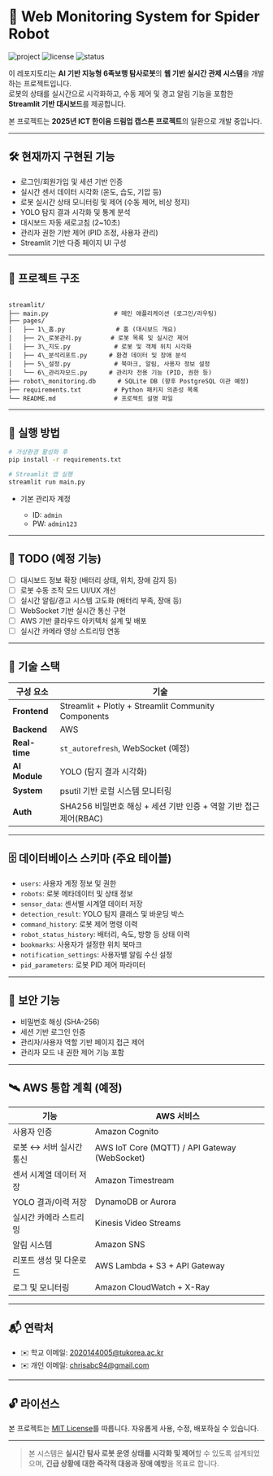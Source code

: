 # 🤖 Web Monitoring System for Spider Robot

![project](https://img.shields.io/badge/Project-Spider%20Robot-blue.svg)
![license](https://img.shields.io/badge/License-MIT-green.svg)
![status](https://img.shields.io/badge/Status-In%20Development-yellow.svg)

이 레포지토리는 **AI 기반 지능형 6족보행 탐사로봇**의 **웹 기반 실시간 관제 시스템**을 개발하는 프로젝트입니다.  
로봇의 상태를 실시간으로 시각화하고, 수동 제어 및 경고 알림 기능을 포함한 **Streamlit 기반 대시보드**를 제공합니다.

본 프로젝트는 **2025년 ICT 한이음 드림업 캡스톤 프로젝트**의 일환으로 개발 중입니다.

---

## 🛠️ 현재까지 구현된 기능

- 로그인/회원가입 및 세션 기반 인증
- 실시간 센서 데이터 시각화 (온도, 습도, 기압 등)
- 로봇 실시간 상태 모니터링 및 제어 (수동 제어, 비상 정지)
- YOLO 탐지 결과 시각화 및 통계 분석
- 대시보드 자동 새로고침 (2~10초)
- 관리자 권한 기반 제어 (PID 조정, 사용자 관리)
- Streamlit 기반 다중 페이지 UI 구성

---

## 📁 프로젝트 구조

```

streamlit/
├── main.py                  # 메인 애플리케이션 (로그인/라우팅)
├── pages/
│   ├── 1\_홈.py              # 홈 (대시보드 개요)
│   ├── 2\_로봇관리.py        # 로봇 목록 및 실시간 제어
│   ├── 3\_지도.py            # 로봇 및 객체 위치 시각화
│   ├── 4\_분석리포트.py      # 환경 데이터 및 장애 분석
│   ├── 5\_설정.py            # 북마크, 알림, 사용자 정보 설정
│   └── 6\_관리자모드.py      # 관리자 전용 기능 (PID, 권한 등)
├── robot\_monitoring.db      # SQLite DB (향후 PostgreSQL 이관 예정)
├── requirements.txt         # Python 패키지 의존성 목록
└── README.md                # 프로젝트 설명 파일

````

---

## 🚀 실행 방법

```bash
# 가상환경 활성화 후
pip install -r requirements.txt

# Streamlit 앱 실행
streamlit run main.py
````

* 기본 관리자 계정

  * ID: `admin`
  * PW: `admin123`

---

## 📌 TODO (예정 기능)

* [ ] 대시보드 정보 확장 (배터리 상태, 위치, 장애 감지 등)
* [ ] 로봇 수동 조작 모드 UI/UX 개선
* [ ] 실시간 알림/경고 시스템 고도화 (배터리 부족, 장애 등)
* [ ] WebSocket 기반 실시간 통신 구현
* [ ] AWS 기반 클라우드 아키텍처 설계 및 배포
* [ ] 실시간 카메라 영상 스트리밍 연동

---

## 🔧 기술 스택

| 구성 요소         | 기술                                                  |
| ------------- | --------------------------------------------------- |
| **Frontend**  | Streamlit + Plotly + Streamlit Community Components |
| **Backend**   | AWS    |
| **Real-time** | `st_autorefresh`, WebSocket (예정)                    |
| **AI Module** | YOLO (탐지 결과 시각화)                         |
| **System**    | psutil 기반 로컬 시스템 모니터링                               |
| **Auth**      | SHA256 비밀번호 해싱 + 세션 기반 인증 + 역할 기반 접근 제어(RBAC)       |

---

## 🗄️ 데이터베이스 스키마 (주요 테이블)

* `users`: 사용자 계정 정보 및 권한
* `robots`: 로봇 메타데이터 및 상태 정보
* `sensor_data`: 센서별 시계열 데이터 저장
* `detection_result`: YOLO 탐지 클래스 및 바운딩 박스
* `command_history`: 로봇 제어 명령 이력
* `robot_status_history`: 배터리, 속도, 방향 등 상태 이력
* `bookmarks`: 사용자가 설정한 위치 북마크
* `notification_settings`: 사용자별 알림 수신 설정
* `pid_parameters`: 로봇 PID 제어 파라미터

---

## 🔐 보안 기능

* 비밀번호 해싱 (SHA-256)
* 세션 기반 로그인 인증
* 관리자/사용자 역할 기반 페이지 접근 제어
* 관리자 모드 내 권한 제어 기능 포함

---

## 🛰️ AWS 통합 계획 (예정)

| 기능             | AWS 서비스                                       |
| -------------- | --------------------------------------------- |
| 사용자 인증         | Amazon Cognito                                |
| 로봇 ↔ 서버 실시간 통신 | AWS IoT Core (MQTT) / API Gateway (WebSocket) |
| 센서 시계열 데이터 저장  | Amazon Timestream                             |
| YOLO 결과/이력 저장  | DynamoDB or Aurora                            |
| 실시간 카메라 스트리밍   | Kinesis Video Streams                         |
| 알림 시스템         | Amazon SNS                                    |
| 리포트 생성 및 다운로드  | AWS Lambda + S3 + API Gateway                 |
| 로그 및 모니터링      | Amazon CloudWatch + X-Ray                     |

---

## 📬 연락처

* ✉️ 학교 이메일: [2020144005@tukorea.ac.kr](mailto:2020144005@tukorea.ac.kr)
* ✉️ 개인 이메일: [chrisabc94@gmail.com](mailto:chrisabc94@gmail.com)

---

## 🔓 라이선스

본 프로젝트는 [MIT License](LICENSE)를 따릅니다. 자유롭게 사용, 수정, 배포하실 수 있습니다.

---

> 본 시스템은 **실시간 탐사 로봇 운영 상태를 시각화 및 제어**할 수 있도록 설계되었으며,
> **긴급 상황에 대한 즉각적 대응과 장애 예방**을 목표로 합니다.

```
